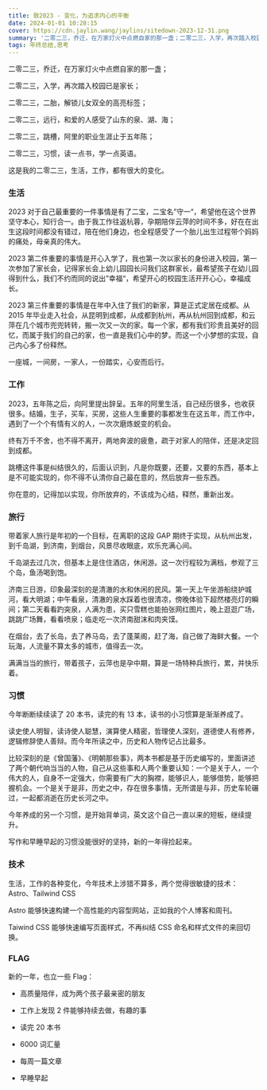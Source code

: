 ```yaml
---
title: 致2023 - 变化，为追求内心的平衡
date: 2024-01-01 10:28:15
cover: https://cdn.jaylin.wang/jaylins/sitedown-2023-12-31.png
summary: '二零二三，乔迁，在万家灯火中点燃自家的那一盏；二零二三，入学，再次踏入校园已是家长；二零二三，二胎，解锁儿女双全的高亮标签；二零二三，远行，和爱的人感受了山东的泉、湖、海；二零二三，跳槽，阿里的职业生涯止于五年陈；二零二三，习惯，读一点书，学一点英语。这是我的二零二三，生活，工作，都有很大的变化'
tags: 年终总结,思考
---
```


二零二三，乔迁，在万家灯火中点燃自家的那一盏；

二零二三，入学，再次踏入校园已是家长；

二零二三，二胎，解锁儿女双全的高亮标签；

二零二三，远行，和爱的人感受了山东的泉、湖、海；

二零二三，跳槽，阿里的职业生涯止于五年陈；

二零二三，习惯，读一点书，学一点英语。

这是我的二零二三，生活，工作，都有很大的变化。


### 生活

2023 对于自己最重要的一件事情是有了二宝，二宝名”守一“，希望他在这个世界坚守本心，知行合一。由于我工作往返杭蓉，孕期陪伴云萍的时间不多，好在在出生这段时间都没有错过，陪在他们身边，也全程感受了一个胎儿出生过程带个妈妈的痛处，母亲真的伟大。

2023 第二件重要的事情是开心入学了，我也第一次以家长的身份进入校园，第一次参加了家长会，记得家长会上幼儿园园长问我们这群家长，最希望孩子在幼儿园得到什么，我们不约而同的说出”幸福“，希望开心的校园生活开开心心，幸福成长。

2023 第三件重要的事情是在年中入住了我们的新家，算是正式定居在成都。从 2015 年毕业走入社会，从昆明到成都，从成都到杭州，再从杭州回到成都，和云萍在几个城市兜兜转转，搬一次又一次的家。每一个家，都有我们珍贵且美好的回忆，而属于我们的自己的家，也一直是我们心中的梦。而这一个小梦想的实现，自己内心多了份释然。

一座城，一间房，一家人，一份踏实，心安而后行。

### 工作

2023，五年陈之后，向阿里提出辞呈。五年的阿里生活，自己经历很多，也收获很多。结婚，生子，买车，买房，这些人生重要的事都发生在这五年，而工作中，遇到了一个个有情有义的人，一次次磨炼蜕变的机会。

终有万千不舍，也不得不离开，两地奔波的疲惫，疏于对家人的陪伴，还是决定回到成都。

跳槽这件事是纠结很久的，后面认识到，凡是你既要，还要，又要的东西，基本上是不可能实现的，你不得不认清你自己最在意的，然后放弃一些东西。

你在意的，记得加以实现，你所放弃的，不该成为心结，释然，重新出发。

### 旅行

带着家人旅行是年初的一个目标，在离职的这段 GAP 期终于实现，从杭州出发，到千岛湖，到济南，到烟台，风景尽收眼底，欢乐充满心间。

千岛湖去过几次，但基本上是住住酒店，休闲游。这一次行程较为满档，参观了三个岛，鱼汤喝到饱。

济南三日游，印象最深刻的是清澈的水和休闲的民风。第一天上午坐游船绕护城河，看大明湖；中午看泉，清澈的泉水踩着也很清凉，傍晚体验下超然楼亮灯的瞬间；第二天看看趵突泉，人满为患，买只雪糕也能拍张网红图片，晚上逛逛广场，跳跳广场舞，看看喷泉；临走吃一次济南甜沫和肉夹馍。

在烟台，去了长岛，去了养马岛，去了蓬莱阁，赶了海，自己做了海鲜大餐。一个玩海，人流量不算太多的城市，值得去一次。

满满当当的旅行，带着孩子，云萍也是孕中期，算是一场特种兵旅行，累，并快乐着。

### 习惯

今年断断续续读了 20 本书，读完的有 13 本，读书的小习惯算是渐渐养成了。

读史使人明智，读诗使人聪慧，演算使人精密，哲理使人深刻，道德使人有修养，逻辑修辞使人善辩。而今年所读之中，历史和人物传记占比最多。

比较深刻的是《曾国藩》、《明朝那些事》，两本书都是基于历史编写的，里面讲述了两个朝代响当当的人物，自己从这些事和人两个重要认知：一个是关于人，一个伟大的人，自身不一定强大，你需要有广大的胸襟，能够识人，能够借势，能够把握机会。一个是关于是非，历史之中，存在很多事情，无所谓是与非，历史车轮碾过，一起都消逝在历史长河之中。

今年养成的另一个习惯，是开始背单词，英文这个自己一直以来的短板，继续提升。

写作和早睡早起的习惯没能很好的坚持，新的一年得捡起来。

### 技术

生活，工作的各种变化，今年技术上涉猎不算多，两个觉得很敏捷的技术：Astro、Tailwind CSS

Astro 能够快速构建一个高性能的内容型网站，正如我的个人博客和周刊。

Taiwind CSS 能够快速编写页面样式，不再纠结 CSS 命名和样式文件的来回切换。


### FLAG

新的一年，也立一些 Flag：

* 高质量陪伴，成为两个孩子最亲密的朋友

* 工作上发现 2 件能够持续去做，有趣的事

* 读完 20 本书

* 6000 词汇量

* 每周一篇文章

* 早睡早起



